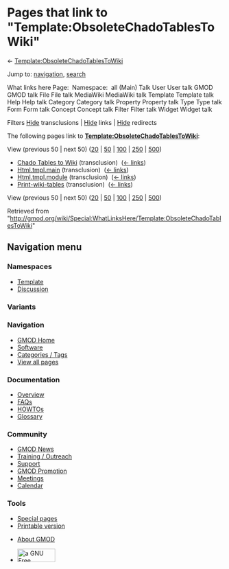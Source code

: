 <div id="mw-page-base" class="noprint">

</div>

<div id="mw-head-base" class="noprint">

</div>

<div id="content" class="mw-body" role="main">

<span id="top"></span>

<div id="mw-js-message" style="display:none;">

</div>



# <span dir="auto">Pages that link to "Template:ObsoleteChadoTablesToWiki"</span>

<div id="bodyContent">

<div id="contentSub">

←
[Template:ObsoleteChadoTablesToWiki](/wiki/Template:ObsoleteChadoTablesToWiki "Template:ObsoleteChadoTablesToWiki")

</div>

<div id="jump-to-nav" class="mw-jump">

Jump to: [navigation](#mw-navigation), [search](#p-search)

</div>

<div id="mw-content-text">

What links here Page:  Namespace:  all (Main) Talk User User talk GMOD
GMOD talk File File talk MediaWiki MediaWiki talk Template Template talk
Help Help talk Category Category talk Property Property talk Type Type
talk Form Form talk Concept Concept talk Filter Filter talk Widget
Widget talk

Filters
[Hide](/mediawiki/index.php?title=Special:WhatLinksHere/Template:ObsoleteChadoTablesToWiki&hidetrans=1 "Special:WhatLinksHere/Template:ObsoleteChadoTablesToWiki")
transclusions \|
[Hide](/mediawiki/index.php?title=Special:WhatLinksHere/Template:ObsoleteChadoTablesToWiki&hidelinks=1 "Special:WhatLinksHere/Template:ObsoleteChadoTablesToWiki")
links \|
[Hide](/mediawiki/index.php?title=Special:WhatLinksHere/Template:ObsoleteChadoTablesToWiki&hideredirs=1 "Special:WhatLinksHere/Template:ObsoleteChadoTablesToWiki")
redirects

The following pages link to
**[Template:ObsoleteChadoTablesToWiki](/wiki/Template:ObsoleteChadoTablesToWiki "Template:ObsoleteChadoTablesToWiki")**:

View (previous 50 \| next 50)
([20](/mediawiki/index.php?title=Special:WhatLinksHere/Template:ObsoleteChadoTablesToWiki&limit=20 "Special:WhatLinksHere/Template:ObsoleteChadoTablesToWiki")
\|
[50](/mediawiki/index.php?title=Special:WhatLinksHere/Template:ObsoleteChadoTablesToWiki&limit=50 "Special:WhatLinksHere/Template:ObsoleteChadoTablesToWiki")
\|
[100](/mediawiki/index.php?title=Special:WhatLinksHere/Template:ObsoleteChadoTablesToWiki&limit=100 "Special:WhatLinksHere/Template:ObsoleteChadoTablesToWiki")
\|
[250](/mediawiki/index.php?title=Special:WhatLinksHere/Template:ObsoleteChadoTablesToWiki&limit=250 "Special:WhatLinksHere/Template:ObsoleteChadoTablesToWiki")
\|
[500](/mediawiki/index.php?title=Special:WhatLinksHere/Template:ObsoleteChadoTablesToWiki&limit=500 "Special:WhatLinksHere/Template:ObsoleteChadoTablesToWiki"))

- [Chado Tables to
  Wiki](/wiki/Chado_Tables_to_Wiki "Chado Tables to Wiki")
  (transclusion) ‎ <span class="mw-whatlinkshere-tools">([←
  links](/mediawiki/index.php?title=Special:WhatLinksHere&target=Chado+Tables+to+Wiki "Special:WhatLinksHere"))</span>
- [Html.tmpl.main](/wiki/Html.tmpl.main "Html.tmpl.main") (transclusion)
  ‎ <span class="mw-whatlinkshere-tools">([←
  links](/mediawiki/index.php?title=Special:WhatLinksHere&target=Html.tmpl.main "Special:WhatLinksHere"))</span>
- [Html.tmpl.module](/wiki/Html.tmpl.module "Html.tmpl.module")
  (transclusion) ‎ <span class="mw-whatlinkshere-tools">([←
  links](/mediawiki/index.php?title=Special:WhatLinksHere&target=Html.tmpl.module "Special:WhatLinksHere"))</span>
- [Print-wiki-tables](/wiki/Print-wiki-tables "Print-wiki-tables")
  (transclusion) ‎ <span class="mw-whatlinkshere-tools">([←
  links](/mediawiki/index.php?title=Special:WhatLinksHere&target=Print-wiki-tables "Special:WhatLinksHere"))</span>

View (previous 50 \| next 50)
([20](/mediawiki/index.php?title=Special:WhatLinksHere/Template:ObsoleteChadoTablesToWiki&limit=20 "Special:WhatLinksHere/Template:ObsoleteChadoTablesToWiki")
\|
[50](/mediawiki/index.php?title=Special:WhatLinksHere/Template:ObsoleteChadoTablesToWiki&limit=50 "Special:WhatLinksHere/Template:ObsoleteChadoTablesToWiki")
\|
[100](/mediawiki/index.php?title=Special:WhatLinksHere/Template:ObsoleteChadoTablesToWiki&limit=100 "Special:WhatLinksHere/Template:ObsoleteChadoTablesToWiki")
\|
[250](/mediawiki/index.php?title=Special:WhatLinksHere/Template:ObsoleteChadoTablesToWiki&limit=250 "Special:WhatLinksHere/Template:ObsoleteChadoTablesToWiki")
\|
[500](/mediawiki/index.php?title=Special:WhatLinksHere/Template:ObsoleteChadoTablesToWiki&limit=500 "Special:WhatLinksHere/Template:ObsoleteChadoTablesToWiki"))

</div>

<div class="printfooter">

Retrieved from
"<http://gmod.org/wiki/Special:WhatLinksHere/Template:ObsoleteChadoTablesToWiki>"

</div>

<div id="catlinks" class="catlinks catlinks-allhidden">

</div>

<div class="visualClear">

</div>

</div>

</div>

<div id="mw-navigation">

## Navigation menu

<div id="mw-head">



<div id="left-navigation">

<div id="p-namespaces" class="vectorTabs" role="navigation"
aria-labelledby="p-namespaces-label">

### Namespaces

- <span id="ca-nstab-template"><a href="/wiki/Template:ObsoleteChadoTablesToWiki" accesskey="c"
  title="View the template [c]">Template</a></span>
- <span id="ca-talk"><a
  href="/mediawiki/index.php?title=Template_talk:ObsoleteChadoTablesToWiki&amp;action=edit&amp;redlink=1"
  accesskey="t"
  title="Discussion about the content page [t]">Discussion</a></span>

</div>

<div id="p-variants" class="vectorMenu emptyPortlet" role="navigation"
aria-labelledby="p-variants-label">

### 

### Variants[](#)

<div class="menu">

</div>

</div>

</div>

<div id="right-navigation">





</div>



</div>

</div>

</div>

<div id="mw-panel">

<div id="p-logo" role="banner">

<a href="/wiki/Main_Page"
style="background-image: url(http://gmod.org/images/GMOD-cogs.png);"
title="Visit the main page"></a>

</div>

<div id="p-Navigation" class="portal" role="navigation"
aria-labelledby="p-Navigation-label">

### Navigation

<div class="body">

- <span id="n-GMOD-Home">[GMOD Home](/wiki/Main_Page)</span>
- <span id="n-Software">[Software](/wiki/GMOD_Components)</span>
- <span id="n-Categories-.2F-Tags">[Categories /
  Tags](/wiki/Categories)</span>
- <span id="n-View-all-pages">[View all
  pages](/wiki/Special:AllPages)</span>

</div>

</div>

<div id="p-Documentation" class="portal" role="navigation"
aria-labelledby="p-Documentation-label">

### Documentation

<div class="body">

- <span id="n-Overview">[Overview](/wiki/Overview)</span>
- <span id="n-FAQs">[FAQs](/wiki/Category:FAQ)</span>
- <span id="n-HOWTOs">[HOWTOs](/wiki/Category:HOWTO)</span>
- <span id="n-Glossary">[Glossary](/wiki/Glossary)</span>

</div>

</div>

<div id="p-Community" class="portal" role="navigation"
aria-labelledby="p-Community-label">

### Community

<div class="body">

- <span id="n-GMOD-News">[GMOD News](/wiki/GMOD_News)</span>
- <span id="n-Training-.2F-Outreach">[Training /
  Outreach](/wiki/Training_and_Outreach)</span>
- <span id="n-Support">[Support](/wiki/Support)</span>
- <span id="n-GMOD-Promotion">[GMOD
  Promotion](/wiki/GMOD_Promotion)</span>
- <span id="n-Meetings">[Meetings](/wiki/Meetings)</span>
- <span id="n-Calendar">[Calendar](/wiki/Calendar)</span>

</div>

</div>

<div id="p-tb" class="portal" role="navigation"
aria-labelledby="p-tb-label">

### Tools

<div class="body">

- <span id="t-specialpages"><a href="/wiki/Special:SpecialPages" accesskey="q"
  title="A list of all special pages [q]">Special pages</a></span>
- <span id="t-print"><a
  href="/mediawiki/index.php?title=Special:WhatLinksHere/Template:ObsoleteChadoTablesToWiki&amp;printable=yes"
  rel="alternate" accesskey="p"
  title="Printable version of this page [p]">Printable version</a></span>

</div>

</div>

</div>

</div>

<div id="footer" role="contentinfo">

- <span id="footer-places-about">[About
  GMOD](/wiki/GMOD:About "GMOD:About")</span>

<!-- -->

- <span id="footer-copyrightico">[<img src="http://www.gnu.org/graphics/gfdl-logo-small.png" width="88"
  height="31" alt="a GNU Free Documentation License" />](http://www.gnu.org/licenses/fdl-1.3.html)</span>




</div>
